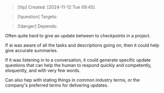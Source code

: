 
>[!tip] Created: [2024-11-12 Tue 09:45]

>[!question] Targets: 

>[!danger] Depends: 

Often quite hard to give an update between to checkpoints in a project.

If ai was aware of all the tasks and descriptions going on, then it could help give accurate summaries.

If it was listening in to a conversation, it could generate specific update questions that can help the human to respond quickly and competently, eloquently, and with very few words.

Can also hep with stating things in common industry terms, or the company's preferred terms for delivering updates.